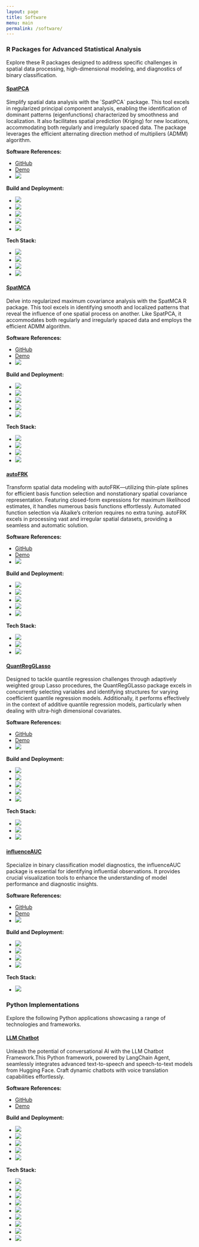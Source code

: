 ```yaml
---
layout: page
title: Software
menu: main
permalink: /software/
---
```


<h3>R Packages for Advanced Statistical Analysis</h3>

<p>Explore these R packages designed to address specific challenges in spatial data processing, high-dimensional
    modeling, and diagnostics of binary classification.</p>


<div class="list-group">
    <div class="list-group-item row">
        <div class="col-md-6">
                <h4 class="list-group-item-heading"><a href="https://egpivo.github.io/SpatPCA/">SpatPCA</a></h4>
                <p class="list-group-item-text"> Simplify spatial data analysis with the `SpatPCA` package. This tool excels
                    in regularized principal component analysis, enabling the identification of dominant patterns
                    (eigenfunctions) characterized by smoothness and localization. It also facilitates spatial prediction
                    (Kriging) for new locations, accommodating both regularly and irregularly spaced data. The package
                    leverages the efficient alternating direction method of multipliers (ADMM) algorithm.
                </p>
            </div>
        <div class="col-md-6">
            <div class="software-ref">
                <strong>Software References:</strong>
                <ul class="list-inline">
                    <li><i class="fab fa-github fa-lg"></i> <a href="https://github.com/egpivo/SpatPCA">GitHub</a></li>
                    <li><i class="fas fa-eye fa-lg"></i> <a href="https://egpivo.github.io/SpatPCA/articles">Demo</a></li>
       <li><a href="https://doi.org/10.1080/10618600.2016.1157483"><img
                        src="https://img.shields.io/badge/JCGS-10.18637%2F10618600.2016.1157483-brightgreen"/></a></li></ul>
            </div>
            <div class="build-deployment">
                <strong>Build and Deployment:</strong>
                <ul class="list-inline">
            <li><a href="https://github.com/egpivo/SpatPCA/actions"><img
                    src="https://github.com/egpivo/SpatPCA/workflows/R-CMD-check/badge.svg"/></a></li>
              <li><a href="https://cran.rstudio.com/web/packages/SpatPCA"><img
                        src="http://www.r-pkg.org/badges/version/SpatPCA"/></a></li>
                <li><a href="https://cran.rstudio.com/web/packages/SpatPCA"><img
                        src="http://cranlogs.r-pkg.org/badges/SpatPCA"/></a></li>
                <li><a href="https://cran.rstudio.com/web/packages/SpatPCA"><img
                        src="https://cranlogs.r-pkg.org/badges/grand-total/SpatPCA"/></a></li>
                <li><a href="https://codecov.io/github/egpivo/SpatpCA?branch=master"><img
                        src="https://img.shields.io/codecov/c/github/egpivo/SpatPCA/master.svg"/></a></li>
                      </ul>
            </div>
            <div class="tech-stack">
                <strong>Tech Stack:</strong>
                <ul class="list-inline">
                    <li><a href="https://cran.r-project.org/"><img src="https://img.shields.io/badge/r-black?style=flat-square&logo=r"/></a>
                    </li>
                    <li><a href="https://www.rcpp.org/"><img
                            src="https://img.shields.io/badge/Rcpp-black?style=flat-square&logo=rcpp"/></a>
                    </li>
                    <li><a href="https://arma.sourceforge.net/"><img
                            src="https://img.shields.io/badge/Armadillo-black?style=flat-square&logo=armadillo"/></a>
                    </li>
                    <li><a href="https://rcppcore.github.io/RcppParallel/"><img
                            src="https://img.shields.io/badge/RcppParallel-black?style=flat-square&logo=rcppparallel"/></a>
                    </li>
                 </ul>
            </div>
        </div>
        </div>
    <div class="list-group-item row">
        <div class="col-md-6">
        <h4 class="list-group-item-heading"><a href="https://egpivo.github.io/SpatMCA/">SpatMCA</a></h4>
        <p class="list-group-item-text"> Delve into regularized maximum covariance analysis with the SpatMCA R
            package. This tool excels in identifying smooth and localized patterns that reveal the influence of
            one spatial process on another. Like SpatPCA, it accommodates both regularly and irregularly spaced
            data and employs the efficient ADMM algorithm.
        </p>
        </div>
        <div class="col-md-6">
        <div class="software-ref">
            <strong>Software References:</strong>
            <ul class="list-inline">
                <li><i class="fab fa-github fa-lg"></i> <a href="https://github.com/egpivo/SpatMCA">GitHub</a></li>
                <li><i class="fas fa-eye fa-lg"></i> <a href="https://egpivo.github.io/SpatMCA/reference/spatmca.html">Demo</a></li>
<li><a href="https://doi.org/10.1002/env.2481"><img
                    src="https://img.shields.io/badge/Environmetrics-10.1002%2Fenv.2481-brightgreen"/></a></li>

</ul>
        </div>
        <div class="build-deployment">
            <strong>Build and Deployment:</strong>
            <ul class="list-inline">
            <li><a href="https://github.com/egpivo/SpatMCA/actions"><img
                    src="https://github.com/egpivo/SpatMCA/workflows/R-CMD-check/badge.svg"/></a></li>
             <li><a href="https://cran.rstudio.com/web/packages/SpatMCA"><img
                    src="http://www.r-pkg.org/badges/version/SpatMCA"/></a></li>
            <li><a href="https://cran.rstudio.com/web/packages/SpatMCA"><img
                    src="http://cranlogs.r-pkg.org/badges/SpatMCA"/></a></li>
            <li><a href="https://cran.rstudio.com/web/packages/SpatMCA"><img
                    src="https://cranlogs.r-pkg.org/badges/grand-total/SpatMCA"/></a></li>
            <li><a href="https://codecov.io/github/egpivo/SpatMCA?branch=master"><img
                    src="https://img.shields.io/codecov/c/github/egpivo/SpatMCA/master.svg"/></a></li>
                        </ul>
        </div>
        <div class="tech-stack">
            <strong>Tech Stack:</strong>
            <ul class="list-inline">
                <li><a href="https://cran.r-project.org/"><img src="https://img.shields.io/badge/r-black?style=flat-square&logo=r"/></a>
                </li>
                <li><a href="https://www.rcpp.org/"><img
                        src="https://img.shields.io/badge/Rcpp-black?style=flat-square&logo=rcpp"/></a>
                </li>
                <li><a href="https://arma.sourceforge.net/"><img
                        src="https://img.shields.io/badge/Armadillo-black?style=flat-square&logo=armadillo"/></a>
                </li>
                <li><a href="https://rcppcore.github.io/RcppParallel/"><img
                        src="https://img.shields.io/badge/RcppParallel-black?style=flat-square&logo=rcppparallel"/></a>
                </li>
             </ul>
        </div>
    </div>
 </div>
    <div class="list-group-item row">
        <div class="col-md-6">
        <h4 class="list-group-item-heading"><a href="https://egpivo.github.io/autoFRK/">autoFRK</a></h4>
        <p class="list-group-item-text"> Transform spatial data modeling with autoFRK—utilizing thin-plate splines for efficient basis function selection and nonstationary spatial covariance representation. Featuring closed-form expressions for maximum likelihood estimates, it handles numerous basis functions effortlessly. Automated function selection via Akaike’s criterion requires no extra tuning. autoFRK excels in processing vast and irregular spatial datasets, providing a seamless and automatic solution.
        </p>
        </div>
        <div class="col-md-6">
        <div class="software-ref">
            <strong>Software References:</strong>
            <ul class="list-inline">
                <li><i class="fab fa-github fa-lg"></i> <a href="https://github.com/egpivo/autoFRK">GitHub</a></li>
                <li><i class="fas fa-eye fa-lg"></i> <a href="https://egpivo.github.io/autoFRK/reference/autoFRK.html">Demo</a></li>
                <li><a href="https://doi.org/10.1080/00401706.2017.1345701"><img
                    src="https://img.shields.io/badge/Technometrics-10.1080%2F00401706.2017.1345701-brightgreen"/></a></li>
            </ul>
        </div>
        <div class="build-deployment">
            <strong>Build and Deployment:</strong>
            <ul class="list-inline">
            <li><a href="https://github.com/egpivo/autoFRK/actions"><img
                    src="https://github.com/egpivo/autoFRK/workflows/R-CMD-check/badge.svg"/></a></li>
            <li><a href="https://cran.rstudio.com/web/packages/autoFRK"><img
                    src="http://www.r-pkg.org/badges/version/autoFRK"/></a></li>
            <li><a href="https://cran.rstudio.com/web/packages/autoFRK"><img
                    src="http://cranlogs.r-pkg.org/badges/autoFRK"/></a></li>
            <li><a href="https://cran.rstudio.com/web/packages/autoFRK"><img
                    src="https://cranlogs.r-pkg.org/badges/grand-total/autoFRK"/></a></li>
            <li><a href="https://codecov.io/github/egpivo/autoFRK?branch=master"><img
                    src="https://img.shields.io/codecov/c/github/egpivo/autoFRK/master.svg"/></a></li>
            </ul>
        </div>
        <div class="tech-stack">
            <strong>Tech Stack:</strong>
            <ul class="list-inline">
                <li><a href="https://cran.r-project.org/"><img src="https://img.shields.io/badge/r-black?style=flat-square&logo=r"/></a>
                </li>
                <li><a href="https://www.rcpp.org/"><img
                        src="https://img.shields.io/badge/Rcpp-black?style=flat-square&logo=rcpp"/></a>
                </li>
                <li><a href="https://eigen.tuxfamily.org/"><img
                        src="https://img.shields.io/badge/Eigen-black?style=flat-square&logo=eigen"/></a>
                </li>
             </ul>
        </div>
    </div>
</div>
    <div class="list-group-item row">
        <div class="col-md-6">
        <h4 class="list-group-item-heading"><a href="https://egpivo.github.io/QuantRegGLasso/">QuantRegGLasso</a></h4>
        <p class="list-group-item-text">
            Designed to tackle quantile regression challenges through adaptively weighted group Lasso procedures, the
            QuantRegGLasso package excels in concurrently selecting variables and identifying structures for varying
            coefficient quantile regression models. Additionally, it performs effectively in the context of additive
            quantile regression models, particularly when dealing with ultra-high dimensional covariates.
        </p>
        </div>
        <div class="col-md-6">
        <div class="software-ref">
            <strong>Software References:</strong>
            <ul class="list-inline">
            <li><i class="fab fa-github fa-lg"></i> <a href="https://github.com/egpivo/QuantRegGLasso">GitHub</a></li>
            <li><i class="fas fa-eye fa-lg"></i> <a href="https://egpivo.github.io/QuantRegGLasso/reference/qrglasso.html">Demo</a></li>
            <li><a href="https://doi.org/10.3150/18-BEJ1091"><img
                    src="https://img.shields.io/badge/Bernoulli-10.3150%2FBEJ1091-brightgreen"/></a></li>
            </ul>
        </div>
        <div class="build-deployment">
            <strong>Build and Deployment:</strong>
            <ul class="list-inline">
            <li><a href="https://github.com/egpivo/QuantRegGLasso/actions"><img
                    src="https://github.com/egpivo/QuantRegGLasso/workflows/R-CMD-check/badge.svg"/></a></li>
             <li><a href="https://cran.rstudio.com/web/packages/QuantRegGLasso"><img
                    src="http://www.r-pkg.org/badges/version/QuantRegGLasso"/></a></li>
            <li><a href="https://cran.rstudio.com/web/packages/QuantRegGLasso"><img
                    src="http://cranlogs.r-pkg.org/badges/QuantRegGLasso"/></a></li>
            <li><a href="https://cran.rstudio.com/web/packages/QuantRegGLasso"><img
                    src="https://cranlogs.r-pkg.org/badges/grand-total/QuantRegGLasso"/></a></li>
            <li><a href="https://codecov.io/github/egpivo/QuantRegGLasso?branch=master"><img
                    src="https://img.shields.io/codecov/c/github/egpivo/QuantRegGLasso/master.svg"/></a></li>
                        </ul>
        </div>
        <div class="tech-stack">
            <strong>Tech Stack:</strong>
            <ul class="list-inline">
                <li><a href="https://cran.r-project.org/"><img src="https://img.shields.io/badge/r-black?style=flat-square&logo=r"/></a>
                </li>
                <li><a href="https://www.rcpp.org/"><img
                        src="https://img.shields.io/badge/Rcpp-black?style=flat-square&logo=rcpp"/></a>
                </li>
                <li><a href="https://arma.sourceforge.net/"><img
                        src="https://img.shields.io/badge/Armadillo-black?style=flat-square&logo=armadillo"/></a>
                </li>
             </ul>
        </div>
    </div>
</div>
    <div class="list-group-item row">
        <div class="col-md-6">
        <h4 class="list-group-item-heading"><a href="https://boshiangke.github.io/InfluenceAUC/">influenceAUC</a></h4>
        <p class="list-group-item-text"> Specialize in binary classification model diagnostics, the
            influenceAUC package is essential for identifying influential observations. It provides crucial
            visualization tools to enhance the understanding of model performance and diagnostic insights.
        </p>
        </div>
        <div class="col-md-6">
        <div class="software-ref">
            <strong>Software References:</strong>
            <ul class="list-inline">
            <li><i class="fab fa-github fa-lg"></i> <a href="https://github.com/BoShiangKe/influenceAUC">GitHub</a></li>
            <li><i class="fas fa-eye fa-lg"></i> <a href="https://boshiangke.github.io/InfluenceAUC/reference/IAUC.html">Demo</a></li>
            <li><a href="https://doi.org/10.1080/10543406.2017.1377728"><img
                    src="https://img.shields.io/badge/JBS-10.1080%2F10543406.2017.1377728-brightgreen"/></a>
                </li>
            </ul>
        </div>
        <div class="build-deployment">
            <strong>Build and Deployment:</strong>
            <ul class="list-inline">
            <li><a href="https://github.com/BoShiangKe/influenceAUC/actions"><img
                    src="https://github.com/BoShiangKe/influenceAUC/workflows/R-CMD-check/badge.svg"/></a></li>
            <li><a href="https://cran.rstudio.com/web/packages/influenceAUC"><img
                    src="http://www.r-pkg.org/badges/version/influenceAUC"/></a></li>
            <li><a href="https://cran.rstudio.com/web/packages/influenceAUC"><img
                    src="http://cranlogs.r-pkg.org/badges/influenceAUC"/></a></li>
            <li><a href="https://cran.rstudio.com/web/packages/influenceAUC"><img
                    src="https://cranlogs.r-pkg.org/badges/grand-total/influenceAUC"/></a></li>
            </ul>
        </div>
        <div class="tech-stack">
            <strong>Tech Stack:</strong>
            <ul class="list-inline">
                <li><a href="https://cran.r-project.org/"><img src="https://img.shields.io/badge/r-black?style=flat-square&logo=r"/></a>
                </li>
             </ul>
        </div>
    </div>
</div>
</div>


<h3>Python Implementations</h3>
<p>Explore the following Python applications showcasing a range of technologies and frameworks.</p>


<div class="list-group">
    <div class="list-group-item row">
        <div class="col-md-6">
        <h4 class="list-group-item-heading"><a href="https://egpivo.com/chatbot">LLM Chatbot</a></h4>
        <p class="list-group-item-text">
            Unleash the potential of conversational AI with the LLM Chatbot Framework.This Python framework, powered by LangChain Agent, seamlessly integrates advanced text-to-speech and speech-to-text models from Hugging Face. Craft dynamic chatbots with voice translation capabilities effortlessly.
        </p>
        </div>
        <div class="col-md-6">
        <div class="software-ref">
            <strong>Software References:</strong>
            <ul class="list-inline">
                <li><i class="fab fa-github fa-lg"></i> <a href="https://github.com/egpivo/chatbot">GitHub</a></li>
                <li><i class="fas fa-eye fa-lg"></i> <a href="https://egpivo.com/chatbot/">Demo</a></li>
            </ul>
        </div>
        <div class="build-deployment">
            <strong>Build and Deployment:</strong>
            <ul class="list-inline">
                <li><a href="https://github.com/egpivo/chatbot/actions"><img
                        src="https://github.com/egpivo/chatbot/workflows/CI/badge.svg"/></a></li>
                <li><a href="https://codecov.io/gh/egpivo/chatbot"><img
                        src="https://codecov.io/gh/egpivo/chatbot/branch/main/graph/badge.svg"/></a></li>
                <li><a href="https://hub.docker.com/r/egpivo/chatbot/tags"><img
                        src="https://img.shields.io/docker/pulls/egpivo/chatbot"/></a></li>
                <li><a href="https://hub.docker.com/r/egpivo/chatbot/tags"><img
                        src="https://img.shields.io/docker/image-size/egpivo/chatbot"/></a></li>
                <li><a href="https://hub.docker.com/r/egpivo/chatbot/tags"><img
                        src="https://img.shields.io/docker/v/egpivo/chatbot/latest"/></a></li>
            </ul>
        </div>
        <div class="tech-stack">
            <strong>Tech Stack:</strong>
            <ul class="list-inline">
                <li><a href="https://openai.com/"><img src="https://img.shields.io/badge/openai-black?style=flat-square&logo=openai"/></a>
                </li>
                <li><a href="https://huggingface.co/"><img
                        src="https://img.shields.io/badge/Hugging_Face-black?style=flat-square&logo=hugging%20face"/></a>
                </li>
                <li><a href="https://www.langchain.com/"><img
                        src="https://img.shields.io/badge/LangChain-007ACC?style=flat-square&logo=langchain&logoColor=black"/></a>
                </li>
                <li><a href="https://pytorch.org/"><img
                        src="https://img.shields.io/badge/PyTorch-black?style=flat-square&logo=pytorch"/></a></li>
                <li><a href="https://fastapi.tiangolo.com/"><img
                        src="https://img.shields.io/badge/fastapi-black?style=flat-square&logo=fastapi"/></a></li>
                <li><a href="https://www.bentoml.com/"><img
                        src="https://img.shields.io/badge/bentoml-black?style=flat-square&logo=bentoml"/></a></li>
                <li><a href="https://www.gradio.app/"><img
                        src="https://img.shields.io/badge/Gradio-4A4A4A?style=flat-square&logo=gradio&logoColor=black"/></a>
                </li>
                <li><a href="https://www.docker.com/"><img src="https://img.shields.io/badge/docker-black?style=flat-square&logo=docker"/></a>
                </li>
                <li><a href="https://www.alibabacloud.com/z"><img
                        src="https://img.shields.io/badge/AlibabaCloud-orange?logo=alibaba-cloud&color=black"/></a></li>
            </ul>
        </div>
    </div>
    </div>
</div>
